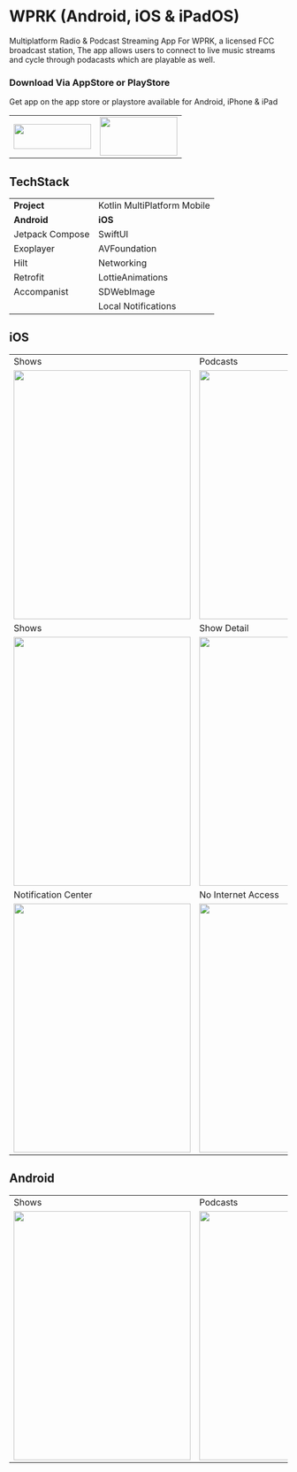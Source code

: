 # WPRK (Android, iOS & iPadOS)
Multiplatform Radio &amp; Podcast Streaming App For WPRK, a licensed FCC broadcast station,
The app allows users to connect to live music streams and cycle through
podacasts which are playable as well. 

### Download Via AppStore or PlayStore
Get app on the app store or playstore available for Android, iPhone & iPad
<table>
  <tr>   
     <td> <a href="https://apps.apple.com/us/app/wprk/id1588434109"  target="_blank" rel="noopener noreferrer"><img src="https://user-images.githubusercontent.com/49708426/137259580-5fbacaac-7fd3-4946-9412-7f1447e19075.png" width=140 height=45></a></td>
    <td><a href="https://play.google.com/store/apps/details?id=com.muse.wprk"  target="_blank" rel="noopener noreferrer"><img src="https://user-images.githubusercontent.com/49708426/152633576-d28488c9-68e1-4d5e-9922-b502e74d5c00.png"  width=140 height=70></a></td>
  </tr>
</table>

## TechStack

<table>
    <tr>
    <td><b>Project</b></td>
    <td>Kotlin MultiPlatform Mobile</td>
  </tr>
  <tr>
    <td><b>Android</b></td>
    <td><b>iOS</b></td>
  </tr>
   <tr>
    <td>Jetpack Compose</td>
     <td>SwiftUI</td>
  </tr>
    <tr>
    <td>Exoplayer</td>
     <td>AVFoundation</td>
  </tr>
  <tr>
    <td>Hilt</td>
     <td>Networking</td>
  </tr>
   <tr>
    <td>Retrofit</td>
     <td>LottieAnimations</td>
  </tr>
     <tr>
    <td>Accompanist</td>
     <td>SDWebImage</td>
  </tr>
  </tr>
     <tr>
    <td> </td>
     <td>Local Notifications</td>
  </tr>
  </table>
  
   ## iOS
 
<table>
  <tr>
    <td>Shows</td>
     <td>Podcasts</td>
     <td>Podcast Detail</td>
  </tr>
  <tr>
    <td><img src="https://user-images.githubusercontent.com/49708426/141029606-5a82154c-24d8-47dd-9b1c-be5ef36d4350.PNG" width=320 height=450></td>
    <td><img src="https://user-images.githubusercontent.com/49708426/141029832-c4c07611-d276-45d4-92bf-a231edf1d032.PNG" width=320 height=450></td>
    <td><img src="https://user-images.githubusercontent.com/49708426/141029908-6297cde3-62c7-47c7-8dea-30f22d2df7d8.PNG" width=320 height=450></td>
   
  </tr>
 <tr>
      <td>Shows</td>
       <td>Show Detail</td>
         <td>Memebership</td>


</td>
 <tr>
     <td><img src="https://user-images.githubusercontent.com/49708426/141028942-d7ec959e-a878-4776-afe0-2cf4b921ed7c.PNG" width=320 height=450></td>
     <td><img src="https://user-images.githubusercontent.com/49708426/141029142-2f8cc2bb-1aa3-4835-8ec3-a12fa70b49d4.PNG" width=320 height=450></td>
   <td><img src="https://user-images.githubusercontent.com/49708426/141030013-a9940049-b46d-418b-af37-4de521774b67.PNG" width=320 height=450></td>


 </tr>
   <tr>
     <td>Notification Center</td>
     <td>No Internet Access</td>
  </tr>
   <tr>
    <td><img src="https://user-images.githubusercontent.com/49708426/141029288-d09b00c5-d1c6-4e4e-992f-99b10329c5c2.PNG" width=320 height=450></td>
    <td><img src="https://user-images.githubusercontent.com/49708426/141029336-904407e2-ef09-4d8c-be10-9438d2645e69.jpeg" width=320 height=450></td>
  </tr>
</table>

  ## Android

<table>
  <tr>
    <td>Shows</td>
     <td>Podcasts</td>
     <td>Podcast Detail</td>
     <td>Membership</td>
  </tr>
  <tr>
    <td><img src="https://user-images.githubusercontent.com/49708426/149205832-bd0d67f2-bb27-49b0-92b6-9ea2b15313f1.JPG" width=320 height=450></td>
    <td><img src="https://user-images.githubusercontent.com/49708426/149205934-289ba6d7-a516-4e34-99a2-15815032a22a.JPG" width=320 height=450</td>
    <td><img src="https://user-images.githubusercontent.com/49708426/149206195-0b2bb1a6-dade-4d9d-87f4-1c74385474c3.JPG" width=320 height=450</td>
    <td><img src="https://user-images.githubusercontent.com/49708426/149206338-ed8162c4-0217-4fc2-824c-303fc54e3199.JPG" width=320 height=450</td>
  </tr>
</table>


